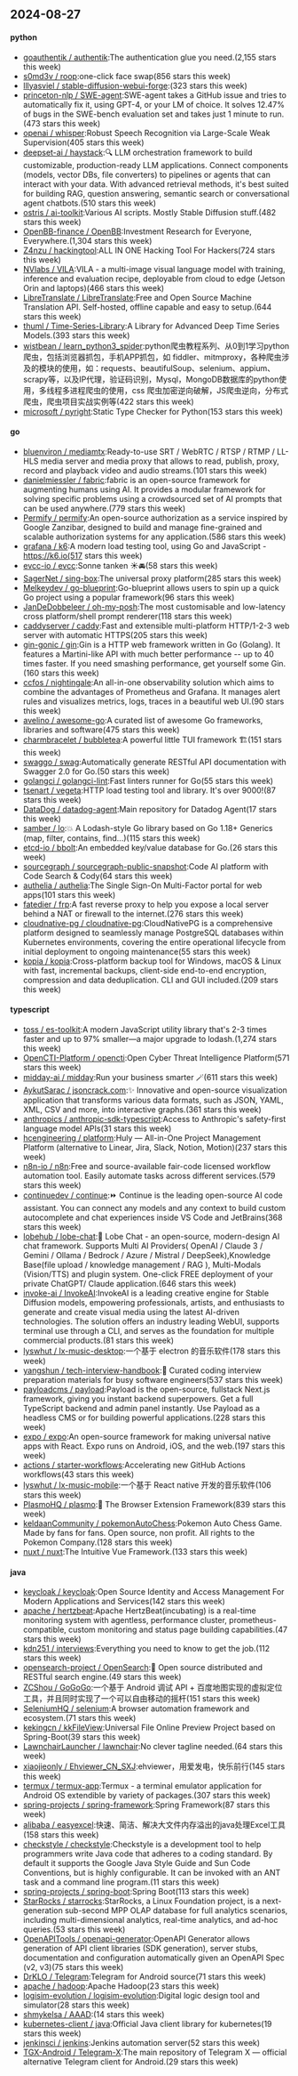 ## 2024-08-27

#### python
* [goauthentik / authentik](https://github.com/goauthentik/authentik):The authentication glue you need.(2,155 stars this week)
* [s0md3v / roop](https://github.com/s0md3v/roop):one-click face swap(856 stars this week)
* [lllyasviel / stable-diffusion-webui-forge](https://github.com/lllyasviel/stable-diffusion-webui-forge):(323 stars this week)
* [princeton-nlp / SWE-agent](https://github.com/princeton-nlp/SWE-agent):SWE-agent takes a GitHub issue and tries to automatically fix it, using GPT-4, or your LM of choice. It solves 12.47% of bugs in the SWE-bench evaluation set and takes just 1 minute to run.(473 stars this week)
* [openai / whisper](https://github.com/openai/whisper):Robust Speech Recognition via Large-Scale Weak Supervision(405 stars this week)
* [deepset-ai / haystack](https://github.com/deepset-ai/haystack):🔍 LLM orchestration framework to build customizable, production-ready LLM applications. Connect components (models, vector DBs, file converters) to pipelines or agents that can interact with your data. With advanced retrieval methods, it's best suited for building RAG, question answering, semantic search or conversational agent chatbots.(510 stars this week)
* [ostris / ai-toolkit](https://github.com/ostris/ai-toolkit):Various AI scripts. Mostly Stable Diffusion stuff.(482 stars this week)
* [OpenBB-finance / OpenBB](https://github.com/OpenBB-finance/OpenBB):Investment Research for Everyone, Everywhere.(1,304 stars this week)
* [Z4nzu / hackingtool](https://github.com/Z4nzu/hackingtool):ALL IN ONE Hacking Tool For Hackers(724 stars this week)
* [NVlabs / VILA](https://github.com/NVlabs/VILA):VILA - a multi-image visual language model with training, inference and evaluation recipe, deployable from cloud to edge (Jetson Orin and laptops)(466 stars this week)
* [LibreTranslate / LibreTranslate](https://github.com/LibreTranslate/LibreTranslate):Free and Open Source Machine Translation API. Self-hosted, offline capable and easy to setup.(644 stars this week)
* [thuml / Time-Series-Library](https://github.com/thuml/Time-Series-Library):A Library for Advanced Deep Time Series Models.(393 stars this week)
* [wistbean / learn_python3_spider](https://github.com/wistbean/learn_python3_spider):python爬虫教程系列、从0到1学习python爬虫，包括浏览器抓包，手机APP抓包，如 fiddler、mitmproxy，各种爬虫涉及的模块的使用，如：requests、beautifulSoup、selenium、appium、scrapy等，以及IP代理，验证码识别，Mysql，MongoDB数据库的python使用，多线程多进程爬虫的使用，css 爬虫加密逆向破解，JS爬虫逆向，分布式爬虫，爬虫项目实战实例等(422 stars this week)
* [microsoft / pyright](https://github.com/microsoft/pyright):Static Type Checker for Python(153 stars this week)

#### go
* [bluenviron / mediamtx](https://github.com/bluenviron/mediamtx):Ready-to-use SRT / WebRTC / RTSP / RTMP / LL-HLS media server and media proxy that allows to read, publish, proxy, record and playback video and audio streams.(101 stars this week)
* [danielmiessler / fabric](https://github.com/danielmiessler/fabric):fabric is an open-source framework for augmenting humans using AI. It provides a modular framework for solving specific problems using a crowdsourced set of AI prompts that can be used anywhere.(779 stars this week)
* [Permify / permify](https://github.com/Permify/permify):An open-source authorization as a service inspired by Google Zanzibar, designed to build and manage fine-grained and scalable authorization systems for any application.(586 stars this week)
* [grafana / k6](https://github.com/grafana/k6):A modern load testing tool, using Go and JavaScript - https://k6.io(517 stars this week)
* [evcc-io / evcc](https://github.com/evcc-io/evcc):Sonne tanken ☀️🚘(58 stars this week)
* [SagerNet / sing-box](https://github.com/SagerNet/sing-box):The universal proxy platform(285 stars this week)
* [Melkeydev / go-blueprint](https://github.com/Melkeydev/go-blueprint):Go-blueprint allows users to spin up a quick Go project using a popular framework(96 stars this week)
* [JanDeDobbeleer / oh-my-posh](https://github.com/JanDeDobbeleer/oh-my-posh):The most customisable and low-latency cross platform/shell prompt renderer(118 stars this week)
* [caddyserver / caddy](https://github.com/caddyserver/caddy):Fast and extensible multi-platform HTTP/1-2-3 web server with automatic HTTPS(205 stars this week)
* [gin-gonic / gin](https://github.com/gin-gonic/gin):Gin is a HTTP web framework written in Go (Golang). It features a Martini-like API with much better performance -- up to 40 times faster. If you need smashing performance, get yourself some Gin.(160 stars this week)
* [ccfos / nightingale](https://github.com/ccfos/nightingale):An all-in-one observability solution which aims to combine the advantages of Prometheus and Grafana. It manages alert rules and visualizes metrics, logs, traces in a beautiful web UI.(90 stars this week)
* [avelino / awesome-go](https://github.com/avelino/awesome-go):A curated list of awesome Go frameworks, libraries and software(475 stars this week)
* [charmbracelet / bubbletea](https://github.com/charmbracelet/bubbletea):A powerful little TUI framework 🏗(151 stars this week)
* [swaggo / swag](https://github.com/swaggo/swag):Automatically generate RESTful API documentation with Swagger 2.0 for Go.(50 stars this week)
* [golangci / golangci-lint](https://github.com/golangci/golangci-lint):Fast linters runner for Go(55 stars this week)
* [tsenart / vegeta](https://github.com/tsenart/vegeta):HTTP load testing tool and library. It's over 9000!(87 stars this week)
* [DataDog / datadog-agent](https://github.com/DataDog/datadog-agent):Main repository for Datadog Agent(17 stars this week)
* [samber / lo](https://github.com/samber/lo):💥 A Lodash-style Go library based on Go 1.18+ Generics (map, filter, contains, find...)(115 stars this week)
* [etcd-io / bbolt](https://github.com/etcd-io/bbolt):An embedded key/value database for Go.(26 stars this week)
* [sourcegraph / sourcegraph-public-snapshot](https://github.com/sourcegraph/sourcegraph-public-snapshot):Code AI platform with Code Search & Cody(64 stars this week)
* [authelia / authelia](https://github.com/authelia/authelia):The Single Sign-On Multi-Factor portal for web apps(101 stars this week)
* [fatedier / frp](https://github.com/fatedier/frp):A fast reverse proxy to help you expose a local server behind a NAT or firewall to the internet.(276 stars this week)
* [cloudnative-pg / cloudnative-pg](https://github.com/cloudnative-pg/cloudnative-pg):CloudNativePG is a comprehensive platform designed to seamlessly manage PostgreSQL databases within Kubernetes environments, covering the entire operational lifecycle from initial deployment to ongoing maintenance(55 stars this week)
* [kopia / kopia](https://github.com/kopia/kopia):Cross-platform backup tool for Windows, macOS & Linux with fast, incremental backups, client-side end-to-end encryption, compression and data deduplication. CLI and GUI included.(209 stars this week)

#### typescript
* [toss / es-toolkit](https://github.com/toss/es-toolkit):A modern JavaScript utility library that's 2-3 times faster and up to 97% smaller—a major upgrade to lodash.(1,274 stars this week)
* [OpenCTI-Platform / opencti](https://github.com/OpenCTI-Platform/opencti):Open Cyber Threat Intelligence Platform(571 stars this week)
* [midday-ai / midday](https://github.com/midday-ai/midday):Run your business smarter 🪄(611 stars this week)
* [AykutSarac / jsoncrack.com](https://github.com/AykutSarac/jsoncrack.com):✨ Innovative and open-source visualization application that transforms various data formats, such as JSON, YAML, XML, CSV and more, into interactive graphs.(361 stars this week)
* [anthropics / anthropic-sdk-typescript](https://github.com/anthropics/anthropic-sdk-typescript):Access to Anthropic's safety-first language model APIs(31 stars this week)
* [hcengineering / platform](https://github.com/hcengineering/platform):Huly — All-in-One Project Management Platform (alternative to Linear, Jira, Slack, Notion, Motion)(237 stars this week)
* [n8n-io / n8n](https://github.com/n8n-io/n8n):Free and source-available fair-code licensed workflow automation tool. Easily automate tasks across different services.(579 stars this week)
* [continuedev / continue](https://github.com/continuedev/continue):⏩ Continue is the leading open-source AI code assistant. You can connect any models and any context to build custom autocomplete and chat experiences inside VS Code and JetBrains(368 stars this week)
* [lobehub / lobe-chat](https://github.com/lobehub/lobe-chat):🤯 Lobe Chat - an open-source, modern-design AI chat framework. Supports Multi AI Providers( OpenAI / Claude 3 / Gemini / Ollama / Bedrock / Azure / Mistral / DeepSeek),Knowledge Base(file upload / knowledge management / RAG ), Multi-Modals (Vision/TTS) and plugin system. One-click FREE deployment of your private ChatGPT/ Claude application.(646 stars this week)
* [invoke-ai / InvokeAI](https://github.com/invoke-ai/InvokeAI):InvokeAI is a leading creative engine for Stable Diffusion models, empowering professionals, artists, and enthusiasts to generate and create visual media using the latest AI-driven technologies. The solution offers an industry leading WebUI, supports terminal use through a CLI, and serves as the foundation for multiple commercial products.(81 stars this week)
* [lyswhut / lx-music-desktop](https://github.com/lyswhut/lx-music-desktop):一个基于 electron 的音乐软件(178 stars this week)
* [yangshun / tech-interview-handbook](https://github.com/yangshun/tech-interview-handbook):💯 Curated coding interview preparation materials for busy software engineers(537 stars this week)
* [payloadcms / payload](https://github.com/payloadcms/payload):Payload is the open-source, fullstack Next.js framework, giving you instant backend superpowers. Get a full TypeScript backend and admin panel instantly. Use Payload as a headless CMS or for building powerful applications.(228 stars this week)
* [expo / expo](https://github.com/expo/expo):An open-source framework for making universal native apps with React. Expo runs on Android, iOS, and the web.(197 stars this week)
* [actions / starter-workflows](https://github.com/actions/starter-workflows):Accelerating new GitHub Actions workflows(43 stars this week)
* [lyswhut / lx-music-mobile](https://github.com/lyswhut/lx-music-mobile):一个基于 React native 开发的音乐软件(106 stars this week)
* [PlasmoHQ / plasmo](https://github.com/PlasmoHQ/plasmo):🧩 The Browser Extension Framework(839 stars this week)
* [keldaanCommunity / pokemonAutoChess](https://github.com/keldaanCommunity/pokemonAutoChess):Pokemon Auto Chess Game. Made by fans for fans. Open source, non profit. All rights to the Pokemon Company.(128 stars this week)
* [nuxt / nuxt](https://github.com/nuxt/nuxt):The Intuitive Vue Framework.(133 stars this week)

#### java
* [keycloak / keycloak](https://github.com/keycloak/keycloak):Open Source Identity and Access Management For Modern Applications and Services(142 stars this week)
* [apache / hertzbeat](https://github.com/apache/hertzbeat):Apache HertzBeat(incubating) is a real-time monitoring system with agentless, performance cluster, prometheus-compatible, custom monitoring and status page building capabilities.(47 stars this week)
* [kdn251 / interviews](https://github.com/kdn251/interviews):Everything you need to know to get the job.(112 stars this week)
* [opensearch-project / OpenSearch](https://github.com/opensearch-project/OpenSearch):🔎 Open source distributed and RESTful search engine.(49 stars this week)
* [ZCShou / GoGoGo](https://github.com/ZCShou/GoGoGo):一个基于 Android 调试 API + 百度地图实现的虚拟定位工具，并且同时实现了一个可以自由移动的摇杆(151 stars this week)
* [SeleniumHQ / selenium](https://github.com/SeleniumHQ/selenium):A browser automation framework and ecosystem.(71 stars this week)
* [kekingcn / kkFileView](https://github.com/kekingcn/kkFileView):Universal File Online Preview Project based on Spring-Boot(39 stars this week)
* [LawnchairLauncher / lawnchair](https://github.com/LawnchairLauncher/lawnchair):No clever tagline needed.(64 stars this week)
* [xiaojieonly / Ehviewer_CN_SXJ](https://github.com/xiaojieonly/Ehviewer_CN_SXJ):ehviewer，用爱发电，快乐前行(145 stars this week)
* [termux / termux-app](https://github.com/termux/termux-app):Termux - a terminal emulator application for Android OS extendible by variety of packages.(307 stars this week)
* [spring-projects / spring-framework](https://github.com/spring-projects/spring-framework):Spring Framework(87 stars this week)
* [alibaba / easyexcel](https://github.com/alibaba/easyexcel):快速、简洁、解决大文件内存溢出的java处理Excel工具(158 stars this week)
* [checkstyle / checkstyle](https://github.com/checkstyle/checkstyle):Checkstyle is a development tool to help programmers write Java code that adheres to a coding standard. By default it supports the Google Java Style Guide and Sun Code Conventions, but is highly configurable. It can be invoked with an ANT task and a command line program.(11 stars this week)
* [spring-projects / spring-boot](https://github.com/spring-projects/spring-boot):Spring Boot(113 stars this week)
* [StarRocks / starrocks](https://github.com/StarRocks/starrocks):StarRocks, a Linux Foundation project, is a next-generation sub-second MPP OLAP database for full analytics scenarios, including multi-dimensional analytics, real-time analytics, and ad-hoc queries.(53 stars this week)
* [OpenAPITools / openapi-generator](https://github.com/OpenAPITools/openapi-generator):OpenAPI Generator allows generation of API client libraries (SDK generation), server stubs, documentation and configuration automatically given an OpenAPI Spec (v2, v3)(75 stars this week)
* [DrKLO / Telegram](https://github.com/DrKLO/Telegram):Telegram for Android source(71 stars this week)
* [apache / hadoop](https://github.com/apache/hadoop):Apache Hadoop(23 stars this week)
* [logisim-evolution / logisim-evolution](https://github.com/logisim-evolution/logisim-evolution):Digital logic design tool and simulator(28 stars this week)
* [shmykelsa / AAAD](https://github.com/shmykelsa/AAAD):(14 stars this week)
* [kubernetes-client / java](https://github.com/kubernetes-client/java):Official Java client library for kubernetes(19 stars this week)
* [jenkinsci / jenkins](https://github.com/jenkinsci/jenkins):Jenkins automation server(52 stars this week)
* [TGX-Android / Telegram-X](https://github.com/TGX-Android/Telegram-X):The main repository of Telegram X — official alternative Telegram client for Android.(29 stars this week)
